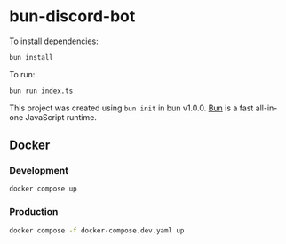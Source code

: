 # bun-discord-bot

To install dependencies:

```bash
bun install
```

To run:

```bash
bun run index.ts
```

This project was created using `bun init` in bun v1.0.0. [Bun](https://bun.sh) is a fast all-in-one JavaScript runtime.

## Docker

### Development

```bash
docker compose up
```

### Production

```bash
docker compose -f docker-compose.dev.yaml up
```